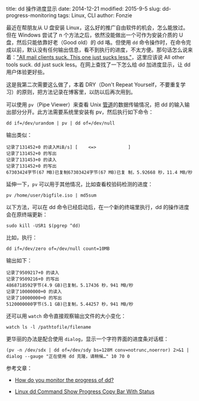 title: dd 操作进度显示
date: 2014-12-21
modified: 2015-9-5
slug: dd-progress-monitoring
tags: Linux, CLI
author: Fonzie


最近在帮朋友从 U 盘安装 Linux，这么好的推广自由软件的机会，怎么能放过。但在 Windows 尝试了 n 个方法之后，依然没能做出一个可作为安装介质的 U 盘，然后只能依靠好老（Good old）的 dd 咯。但使用 `dd` 命令操作时，在命令完成以前，默认没有任何输出信息，看不到执行的进度，不太方便。那句话怎么说来着：["All mail clients suck. This one just sucks less."](http://www.mutt.org/)，这里应该说 All other tools suck. dd just suck less。在网上查找了一下怎么给 dd 加进度显示，让 dd 用户体验更好些。

这是我第二次需要这么做了，本着 DRY（Don't Repeat Yourself，不要重复学习）的原则，把方法记录在博客里，以防以后再次用到。

可以使用 `pv`（Pipe Viewer）来查看 Unix [管道](https://zh.wikipedia.org/zh/管道_(Unix))的数据传输情况，把 dd 的输入输出部分分开。此方法需要系统里安装有 pv，然后执行如下命令：

    dd if=/dev/urandom | pv | dd of=/dev/null

输出类似：

    记录了131452+0 的读入MiB/s] [    <=>            ]
    记录了131452+0 的写出
    记录了131453+0 的读入
    记录了131452+0 的写出
    67303424字节(67 MB)已复制67303424字节(67 MB)已复 制，5.92668 秒，11.4 MB/秒

延伸一下，`pv` 可以用于其他情况，比如查看校验码检测的进度：

    pv /home/user/bigfile.iso | md5sum

以下方法，可以在 dd 命令已经启动后，在一个新的终端里执行，dd 的操作进度会在原终端更新：

    sudo kill -USR1 $(pgrep ^dd)

比如，执行：

    dd if=/dev/zero of=/dev/null count=10MB

输出如下：

    记录了9509217+0 的读入
    记录了9509216+0 的写出
    4868718592字节(4.9 GB)已复制，5.17436 秒，941 MB/秒
    记录了10000000+0 的读入
    记录了10000000+0 的写出
    5120000000字节(5.1 GB)已复制，5.44257 秒，941 MB/秒

还可以用 `watch` 命令直接观察输出文件的大小变化：

    watch ls -l /pathtofile/filename

更华丽的办法是配合使用 `dialog`，显示一个字符界面的进度条对话框：

    (pv -n /dev/sdx | dd of=/dev/sdy bs=128M conv=notrunc,noerror) 2>&1 | dialog --gauge "正在使用 dd 克隆，请稍候…" 10 70 0

参考文章：

* [How do you monitor the progress of dd?](http://askubuntu.com/questions/215505/how-do-you-monitor-the-progress-of-dd)

* [Linux dd Command Show Progress Copy Bar With Status](http://www.cyberciti.biz/faq/linux-unix-dd-command-show-progress-while-coping/)
